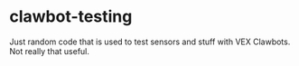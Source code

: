 # clawbot-testing
Just random code that is used to test sensors and stuff with VEX Clawbots. Not really that useful.
